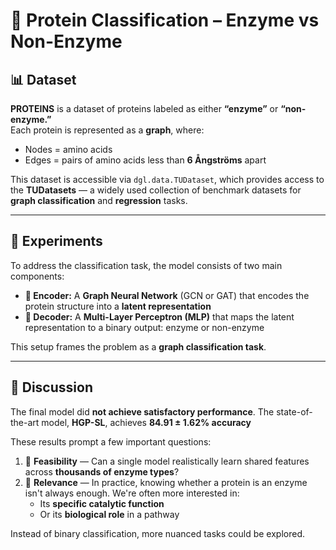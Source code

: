 # 🧬 Protein Classification – Enzyme vs Non-Enzyme

## 📊 Dataset

**PROTEINS** is a dataset of proteins labeled as either **“enzyme”** or **“non-enzyme.”**  
Each protein is represented as a **graph**, where:

- Nodes = amino acids  
- Edges = pairs of amino acids less than **6 Ångströms** apart

This dataset is accessible via `dgl.data.TUDataset`, which provides access to the **TUDatasets** — a widely used collection of benchmark datasets for **graph classification** and **regression** tasks.

---

## 🧪 Experiments

To address the classification task, the model consists of two main components:

- **🔷 Encoder:** A **Graph Neural Network** (GCN or GAT) that encodes the protein structure into a **latent representation**
- **🔶 Decoder:** A **Multi-Layer Perceptron (MLP)** that maps the latent representation to a binary output: enzyme or non-enzyme

This setup frames the problem as a **graph classification task**.

---

## 💬 Discussion

The final model did **not achieve satisfactory performance**.
The state-of-the-art model, **HGP-SL**, achieves **84.91 ± 1.62% accuracy**  

These results prompt a few important questions:

1. 🧩 **Feasibility** — Can a single model realistically learn shared features across **thousands of enzyme types**?  
2. 🎯 **Relevance** — In practice, knowing whether a protein is an enzyme isn't always enough. We're often more interested in:
   - Its **specific catalytic function**
   - Or its **biological role** in a pathway

Instead of binary classification, more nuanced tasks could be explored.


